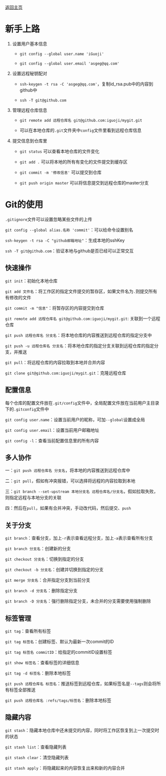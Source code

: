[返回主页](../../../README.md)

# 新手上路

1. 设置用户基本信息

	* `git config --global user.name 'iGuoji'`

	* `git config --global user.email 'asgeg@qq.com'`

2. 设置远程秘钥配对

	* `ssh-keygen -t rsa -C 'asgeg@qq.com'`，复制id_rsa.pub中的内容到github中

	* `ssh -T git@github.com`

3. 管理远程仓库信息

	* `git remote add 远程仓库名 git@github.com:iguoji/mygit.git`

	* 可以在本地仓库的`.git`文件夹中`config`文件里看到远程仓库信息

4. 提交信息到仓库里

	* `git status` 可以查看本地仓库的文件变化

	* `git add .` 可以将本地的所有有变化的文件提交到缓存区

	* `git commit -m '修改信息'` 可以提交到仓库

	* `git push origin master` 可以将信息提交到远程仓库的master分支

# Git的使用

`.gitignore`文件可以设置忽略某些文件的上传

`git config --global alias.名称 'commit'`：可以给命令设置别名

`ssh-keygen -t rsa -C "github邮箱地址"`：生成本地的sshKey

`ssh -T git@github.com`：验证本地与github是否已经可以正常交互


## 快速操作

`git init`：初始化本地仓库

`git add 文件名`：将工作区的指定文件提交的暂存区，如果文件名为`.`则提交所有有修改的文件

`git commit -m "信息"`：将暂存区的内容提交到仓库

`git remote add 远程仓库名 git@github.com:iguoji/mygit.git`: 关联到一个远程仓库

`git push 远程仓库名 分支名`：将本地仓库的内容推送到远程仓库的指定分支中

`git push -u 远程仓库名 分支名`：将本地仓库的指定分支关联到远程仓库的指定分支，并推送

`git pull`：将远程仓库的内容拉取到本地并合并内容

`git clone git@github.com:iguoji/mygit.git`：克隆远程仓库

## 配置信息

每个仓库的配置文件放在`.git/config`文件中，全局配置文件放在当前用户主目录下的`.gitconfig`文件中

`git config user.name`：设置当前用户的昵称，可加`--global`设置成全局

`git config user.email`：设置当前用户邮箱地址

`git config -l`：查看当前配置信息里的所有内容

## 多人协作

一：`git push 远程仓库名 分支名`，将本地的内容推送到远程仓库中

二：`git pull`，假如有冲突报错，可以选择将远程的内容拉取到本地

三：`git branch --set-upstream 本地分支名 远程仓库名/分支名`，假如拉取失败，则指定远程与本地分支的关联

四：然后在`pull`，如果有合并冲突，手动改代码，然后提交、`push`

## 关于分支

`git branch`：查看分支，加上`-r`表示查看远程分支，加上`-a`表示查看所有分支

`git branch 分支名`：创建新的分支

`git checkout 分支名`：切换到指定的分支

`git checkout -b 分支名`：创建并切换到指定的分支

`git merge 分支名`：合并指定分支到当前分支

`git branch -d 分支名`：删除指定分支

`git branch -D 分支名`：强行删除指定分支，未合并的分支需要使用强制删除

## 标签管理

`git tag`：查看所有标签

`git tag 标签名`：创建标签、默认为最新一次commit的ID

`git tag 标签名 commitID`：给指定的commitID设置标签

`git show 标签名`：查看标签的详细信息

`git tag -d 标签名`：删除本地标签

`git push 远程仓库名 标签名`：推送标签到远程仓库，如果标签名是`--tags`则会将所有标签全部推送

`git push 远程仓库名 :refs/tags/标签名`：删除本地标签


## 隐藏内容

`git stash`：隐藏本地仓库中还未提交的内容，同时将工作区恢复到上一次提交时的状态

`git stash list`：查看隐藏列表

`git stash clear`：清空隐藏列表

`git stash apply`：将隐藏起来的内容恢复出来和新的内容合并